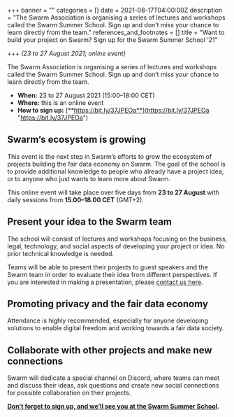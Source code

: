 +++
banner = ""
categories = []
date = 2021-08-17T04:00:00Z
description = "The Swarm Association is organising a series of lectures and workshops called the Swarm Summer School. Sign up and don’t miss your chance to learn directly from the team."
references_and_footnotes = []
title = "Want to build your project on Swarm? Sign up for the Swarm Summer School ‘21"

+++
_(23 to 27 August 2021; online event)_

The Swarm Association is organising a series of lectures and workshops called the Swarm Summer School. Sign up and don’t miss your chance to learn directly from the team.

* **When:** 23 to 27 August 2021 (15:00–18:00 CET)
* **Where:** this is an online event
* **How to sign up:** [**https://bit.ly/37JPEOa**](https://bit.ly/37JPEOa "https://bit.ly/37JPEOa")

## **Swarm’s ecosystem is growing**

This event is the next step in Swarm’s efforts to grow the ecosystem of projects building the fair data economy on Swarm. The goal of the school is to provide additional knowledge to people who already have a project idea, or to anyone who just wants to learn more about Swarm.

This online event will take place over five days from **23 to 27 August** with daily sessions from **15.00–18.00 CET** (GMT+2).

## **Present your idea to the Swarm team**

The school will consist of lectures and workshops focusing on the business, legal, technology, and social aspects of developing your project or idea. No prior technical knowledge is needed.

Teams will be able to present their projects to guest speakers and the Swarm team in order to evaluate their idea from different perspectives. If you are interested in making a presentation, please [contact us here](https://swarm.odoo.com/survey/start/7d956538-3043-4640-95ce-5100e9ac3900).

## **Promoting privacy and the fair data economy**

Attendance is highly recommended, especially for anyone developing solutions to enable digital freedom and working towards a fair data society.

## **Collaborate with other projects and make new connections**

Swarm will dedicate a special channel on Discord, where teams can meet and discuss their ideas, ask questions and create new social connections for possible collaboration on their projects.

[**Don’t forget to sign up, and we’ll see you at the Swarm Summer School**](https://swarm.odoo.com/survey/start/7d956538-3043-4640-95ce-5100e9ac3900)**.**

# 